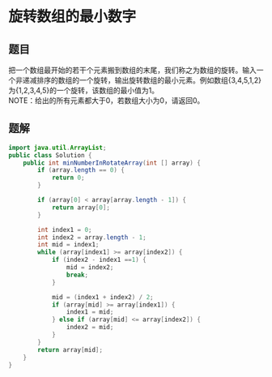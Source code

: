 # 旋转数组的最小数字

## 题目

把一个数组最开始的若干个元素搬到数组的末尾，我们称之为数组的旋转。输入一个非递减排序的数组的一个旋转，输出旋转数组的最小元素。例如数组{3,4,5,1,2}为{1,2,3,4,5}的一个旋转，该数组的最小值为1。<br/>
NOTE：给出的所有元素都大于0，若数组大小为0，请返回0。

## 题解

```java
import java.util.ArrayList;
public class Solution {
    public int minNumberInRotateArray(int [] array) {
        if (array.length == 0) {
            return 0;
        }

        if (array[0] < array[array.length - 1]) {
            return array[0];
        }

        int index1 = 0;
        int index2 = array.length - 1;
        int mid = index1;
        while (array[index1] >= array[index2]) {
            if (index2 - index1 ==1) {
                mid = index2;
                break;
            }

            mid = (index1 + index2) / 2;
            if (array[mid] >= array[index1]) {
                index1 = mid;
            } else if (array[mid] <= array[index2]) {
                index2 = mid;
            }
        }
        return array[mid];
    }
}
```
